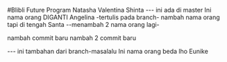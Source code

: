 #Blibli Future Program
Natasha Valentina
Shinta
--- ini ada di master
Ini nama orang DIGANTI
Angelina -tertulis pada branch-
nambah nama orang tapi di tengah
Santa --menambah 2 nama orang lagi-

nambah commit baru
nambah 2 commit baru

--- ini tambahan dari branch-masalalu
Ini nama orang beda lho
Eunike

